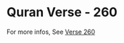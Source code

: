 # Quran Verse - 260 

For more infos, See [Verse 260](https://www.quranbookk.com/quran/search?q=260)